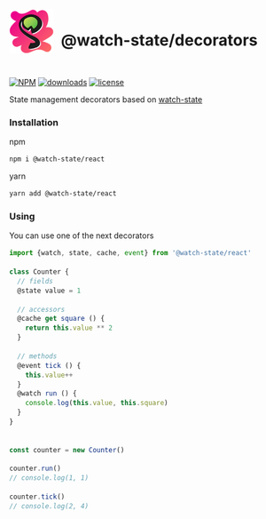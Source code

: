 <img src="https://raw.githubusercontent.com/d8corp/watch-state/v3/img/logo.svg" align="left" width="80" height="80" alt="Watch-State logo by Mikhail Lysikov">

# &nbsp; @watch-state/decorators

&nbsp;  

[![NPM](https://img.shields.io/npm/v/@watch-state/decorators.svg)](https://github.com/d8corp/watch-state-decorators/blob/master/CHANGELOG.md)
[![downloads](https://img.shields.io/npm/dm/@watch-state/decorators.svg)](https://www.npmjs.com/package/@watch-state/decorators)
[![license](https://img.shields.io/npm/l/@watch-state/decorators)](https://github.com/d8corp/watch-state-decorators/blob/master/LICENSE)

State management decorators based on [watch-state](https://www.npmjs.com/package/watch-state)

### Installation
npm
```bash
npm i @watch-state/react
```
yarn
```bash
yarn add @watch-state/react
```
### Using
You can use one of the next decorators
```javascript
import {watch, state, cache, event} from '@watch-state/react'

class Counter {
  // fields
  @state value = 1

  // accessors
  @cache get square () {
    return this.value ** 2
  }

  // methods
  @event tick () {
    this.value++
  }
  @watch run () {
    console.log(this.value, this.square)
  }
}


const counter = new Counter()

counter.run()
// console.log(1, 1)

counter.tick()
// console.log(2, 4)
```